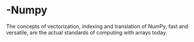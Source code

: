 # -Numpy
The concepts of vectorization, indexing and translation of NumPy, fast and versatile, are the actual standards of computing with arrays today.
